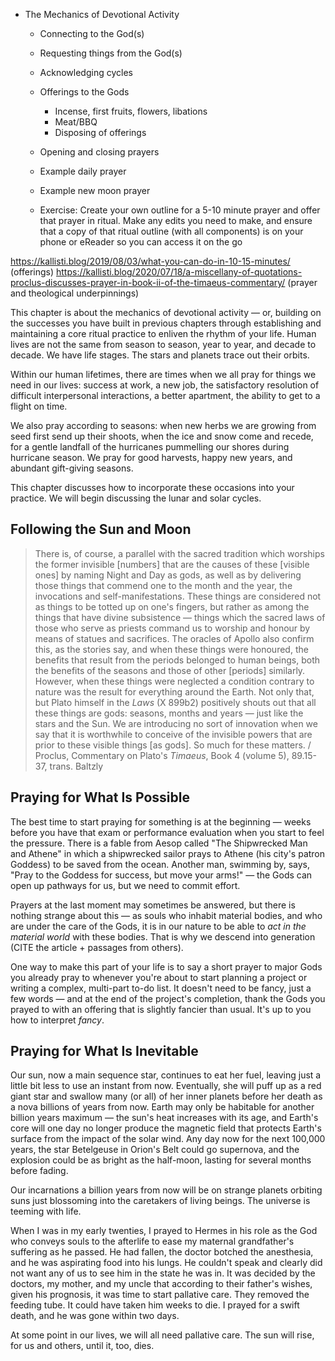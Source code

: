 - The Mechanics of Devotional Activity
	- Connecting to the God(s)
	- Requesting things from the God(s)
	- Acknowledging cycles
	
	- Offerings to the Gods
		- Incense, first fruits, flowers, libations
		- Meat/BBQ
		- Disposing of offerings
	- Opening and closing prayers
	- Example daily prayer
	- Example new moon prayer
	- Exercise: Create your own outline for a 5-10 minute prayer and offer that prayer in ritual. Make any edits you need to make, and ensure that a copy of that ritual outline (with all components) is on your phone or eReader so you can access it on the go
	
https://kallisti.blog/2019/08/03/what-you-can-do-in-10-15-minutes/ (offerings)
https://kallisti.blog/2020/07/18/a-miscellany-of-quotations-proclus-discusses-prayer-in-book-ii-of-the-timaeus-commentary/ (prayer and theological underpinnings)


This chapter is about the mechanics of devotional activity — or, building on the successes you have built in previous chapters through establishing and maintaining a core ritual practice to enliven the rhythm of your life. Human lives are not the same from season to season, year to year, and decade to decade. We have life stages. The stars and planets trace out their orbits.

Within our human lifetimes, there are times when we all pray for things we need in our lives: success at work, a new job, the satisfactory resolution of difficult interpersonal interactions, a better apartment, the ability to get to a flight on time.

We also pray according to seasons: when new herbs we are growing from seed first send up their shoots, when the ice and snow come and recede, for a gentle landfall of the hurricanes pummelling our shores during hurricane season. We pray for good harvests, happy new years, and abundant gift-giving seasons.

This chapter discusses how to incorporate these occasions into your practice. We will begin discussing the lunar and solar cycles.

## Following the Sun and Moon

>There is, of course, a parallel with the sacred tradition which worships the former invisible [numbers] that are the causes of these [visible ones] by naming Night and Day as gods, as well as by delivering those things that commend one to the month and the year, the invocations and self-manifestations. These things are considered not as things to be totted up on one's fingers, but rather as among the things that have divine subsistence — things which the sacred laws of those who serve as priests command us to worship and honour by means of statues and sacrifices. The oracles of Apollo also confirm this, as the stories say, and when these things were honoured, the benefits that result from the periods belonged to human beings, both the benefits of the seasons and those of other [periods] similarly. However, when these things were neglected a condition contrary to nature was the result for everything around the Earth. Not only that, but Plato himself in the <em>Laws</em> (X 899b2) positively shouts out that all these things are gods: seasons, months and years — just like the stars and the Sun. We are introducing no sort of innovation when we say that it is worthwhile to conceive of the invisible powers that are prior to these visible things [as gods]. So much for these matters.  /
Proclus, Commentary on Plato's <em>Timaeus</em>, Book 4 (volume 5), 89.15-37, trans. Baltzly

## Praying for What Is Possible

The best time to start praying for something is at the beginning — weeks before you have that exam or performance evaluation when you start to feel the pressure. There is a fable from Aesop called "The Shipwrecked Man and Athene" in which a shipwrecked sailor prays to Athene (his city's patron Goddess) to be saved from the ocean. Another man, swimming by, says, "Pray to the Goddess for success, but move your arms!" — the Gods can open up pathways for us, but we need to commit effort.

Prayers at the last moment may sometimes be answered, but there is nothing strange about this — as souls who inhabit material bodies, and who are under the care of the Gods, it is in our nature to be able to *act in the material world* with these bodies. That is why we descend into generation (CITE the article + passages from others). 

One way to make this part of your life is to say a short prayer to major Gods you already pray to whenever you're about to start planning a project or writing a complex, multi-part to-do list. It doesn't need to be fancy, just a few words — and at the end of the project's completion, thank the Gods you prayed to with an offering that is slightly fancier than usual. It's up to you how to interpret *fancy*.

## Praying for What Is Inevitable

Our sun, now a main sequence star, continues to eat her fuel, leaving just a little bit less to use an instant from now. Eventually, she will puff up as a red giant star and swallow many (or all) of her inner planets before her death as a nova billions of years from now. Earth may only be habitable for another billion years maximum — the sun's heat increases with its age, and Earth's core will one day no longer produce the magnetic field that protects Earth's surface from the impact of the solar wind. Any day now for the next 100,000 years, the star Betelgeuse in Orion's Belt could go supernova, and the explosion could be as bright as the half-moon, lasting for several months before fading.

Our incarnations a billion years from now will be on strange planets orbiting suns just blossoming into the caretakers of living beings. The universe is teeming with life.

When I was in my early twenties, I prayed to Hermes in his role as the God who conveys souls to the afterlife to ease my maternal grandfather's suffering as he passed. He had fallen, the doctor botched the anesthesia, and he was aspirating food into his lungs. He couldn't speak and clearly did not want any of us to see him in the state he was in. It was decided by the doctors, my mother, and my uncle that according to their father's wishes, given his prognosis, it was time to start pallative care. They removed the feeding tube. It could have taken him weeks to die. I prayed for a swift death, and he was gone within two days.

At some point in our lives, we will all need pallative care. The sun will rise, for us and others, until it, too, dies.